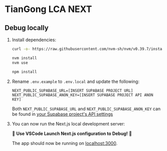 # TianGong LCA NEXT

## Debug locally

1. Install dependencies:

   ```bash
   curl -o- https://raw.githubusercontent.com/nvm-sh/nvm/v0.39.7/install.sh | bash

   nvm install
   nvm use
   
   npm install
   ```

2. Rename `.env.example` to `.env.local` and update the following:

   ```
   NEXT_PUBLIC_SUPABASE_URL=[INSERT SUPABASE PROJECT URL]
   NEXT_PUBLIC_SUPABASE_ANON_KEY=[INSERT SUPABASE PROJECT API ANON KEY]
   ```

   Both `NEXT_PUBLIC_SUPABASE_URL` and `NEXT_PUBLIC_SUPABASE_ANON_KEY` can be found in [your Supabase project's API settings](https://app.supabase.com/project/_/settings/api)

3. You can now run the Next.js local development server:

   🚀 **Use VSCode Launch Next.js configuration to Debug!** 🚀

   The app should now be running on [localhost:3000](http://localhost:3000/).
